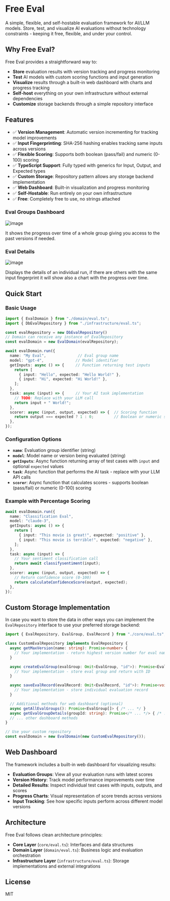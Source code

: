 # Free Eval

A simple, flexible, and self-hostable evaluation framework for AI/LLM models. Store, test, and visualize AI evaluations without technology constraints - keeping it free, flexible, and under your control.

## Why Free Eval?

Free Eval provides a straightforward way to:
- **Store** evaluation results with version tracking and progress monitoring
- **Test** AI models with custom scoring functions and input generation
- **Visualize** results through a built-in web dashboard with charts and progress tracking
- **Self-host** everything on your own infrastructure without external dependencies
- **Customize** storage backends through a simple repository interface

## Features

- ✅ **Version Management**: Automatic version incrementing for tracking model improvements
- ✅ **Input Fingerprinting**: SHA-256 hashing enables tracking same inputs across versions
- ✅ **Flexible Scoring**: Supports both boolean (pass/fail) and numeric (0-100) scoring
- ✅ **TypeScript Support**: Fully typed with generics for Input, Output, and Expected types
- ✅ **Custom Storage**: Repository pattern allows any storage backend implementation
- ✅ **Web Dashboard**: Built-in visualization and progress monitoring
- ✅ **Self-Hostable**: Run entirely on your own infrastructure
- ✅ **Free**: Completely free to use, no strings attached

### Eval Groups Dashboard

![image](./images/eval_groups.png)

It shows the progress over time of a whole group giving you access to the past versions if needed.

### Eval Details

![image](./images/eval_details.png)

Displays the details of an individual run, if there are others with the same input fingerprint it will show also a chart with the progress over time.

## Quick Start

### Basic Usage

```typescript
import { EvalDomain } from "./domain/eval.ts";
import { DbEvalRepository } from "./infrastructure/eval.ts";

const evalRepository = new DbEvalRepository()
// Domain can receive any instance of EvalRepository
const evalDomain = new EvalDomain(evalRepository);

await evalDomain.run({
  name: "My Eval",              // Eval group name
  model: "gpt-4",              // Model identifier
  getInputs: async () => {     // Function returning test inputs
    return [
      { input: "Hello", expected: "Hello World!" },
      { input: "Hi", expected: "Hi World!" },
    ];
  },
  task: async (input) => {     // Your AI task implementation
    // TODO: Replace with your LLM call
    return input + " World!";
  },
  scorer: async (input, output, expected) => {  // Scoring function
    return output === expected ? 1 : 0;         // Boolean or numeric scores
  },
});
```

### Configuration Options

- **`name`**: Evaluation group identifier (string)
- **`model`**: Model name or version being evaluated (string)
- **`getInputs`**: Async function returning array of test cases with `input` and optional `expected` values
- **`task`**: Async function that performs the AI task - replace with your LLM API calls
- **`scorer`**: Async function that calculates scores - supports boolean (pass/fail) or numeric (0-100) scoring

### Example with Percentage Scoring

```typescript
await evalDomain.run({
  name: "Classification Eval",
  model: "claude-3",
  getInputs: async () => {
    return [
      { input: "This movie is great!", expected: "positive" },
      { input: "This movie is terrible!", expected: "negative" },
    ];
  },
  task: async (input) => {
    // Your sentiment classification call
    return await classifysentiment(input);
  },
  scorer: async (input, output, expected) => {
    // Return confidence score (0-100)
    return calculateConfidenceScore(output, expected);
  },
});
```

## Custom Storage Implementation

In case you want to store the data in other ways you can implement the `EvalRepository` interface to use your preferred storage backend:

```typescript
import { EvalRepository, EvalGroup, EvalRecord } from "./core/eval.ts";

class CustomEvalRepository implements EvalRepository {
  async getMaxVersion(name: string): Promise<number> {
    // Your implementation - return highest version number for eval name
  }

  async createEvalGroup(evalGroup: Omit<EvalGroup, "id">): Promise<EvalGroup> {
    // Your implementation - store eval group and return with ID
  }

  async saveEvalRecord(evalRecord: Omit<EvalRecord, "id">): Promise<void> {
    // Your implementation - store individual evaluation record
  }

  // Additional methods for web dashboard (optional)
  async getAllEvalGroups(): Promise<EvalGroup[]> { /* ... */ }
  async getEvalGroupDetails(groupId: string): Promise</* ... */> { /* ... */ }
  // ... other dashboard methods
}

// Use your custom repository
const evalDomain = new EvalDomain(new CustomEvalRepository());
```

## Web Dashboard

The framework includes a built-in web dashboard for visualizing results:

- **Evaluation Groups**: View all your evaluation runs with latest scores
- **Version History**: Track model performance improvements over time  
- **Detailed Results**: Inspect individual test cases with inputs, outputs, and scores
- **Progress Charts**: Visual representation of score trends across versions
- **Input Tracking**: See how specific inputs perform across different model versions

## Architecture

Free Eval follows clean architecture principles:

- **Core Layer** (`core/eval.ts`): Interfaces and data structures
- **Domain Layer** (`domain/eval.ts`): Business logic and evaluation orchestration  
- **Infrastructure Layer** (`infrastructure/eval.ts`): Storage implementations and external integrations


## License

MIT